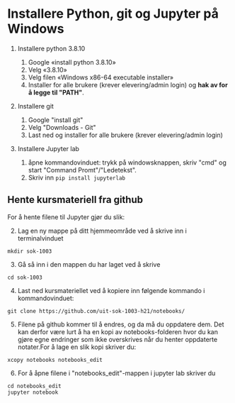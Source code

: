 # Installere Python, git og Jupyter på Windows

1. Installere python 3.8.10
    1. Google «install python 3.8.10»
    2. Velg «3.8.10»
    3. Velg filen «Windows x86-64 executable installer»  
    4. Installer for alle brukere (krever elevering/admin login) og **hak av for å legge til "PATH"**. 
  
2. Installere git
    1. Google "install git"
    2. Velg "Downloads - Git"
    3. Last ned og installer for alle brukere (krever elevering/admin login)
  
3. Installere Jupyter lab
    1. åpne kommandovinduet: trykk på windowsknappen, skriv "cmd" og start "Command Promt"/"Ledetekst". 
    2. Skriv inn `pip install jupyterlab`

## Hente kursmateriell fra github

For å hente filene til Jupyter gjør du slik:

2. Lag en ny mappe på ditt hjemmeområde ved å skrive inn i terminalvinduet

```mkdir sok-1003```

3. Gå så inn i den mappen du har laget ved å skrive 

```cd sok-1003```
        
4. Last ned kursmateriellet ved å kopiere inn følgende kommando i kommandovinduet: 

```git clone https://github.com/uit-sok-1003-h21/notebooks/```
        
5. Filene på github kommer til å endres, og da må du oppdatere dem. Det kan derfor være lurt å ha en 
kopi av notebooks-folderen hvor du kan gjøre egne endringer som ikke overskrives når du henter oppdaterte notater.For å lage en slik kopi skriver du:
        
```xcopy notebooks notebooks_edit```
        
6. For å åpne filene i "notebooks_edit"-mappen i jupyter lab skriver du
```
cd notebooks_edit
jupyter notebook
```
